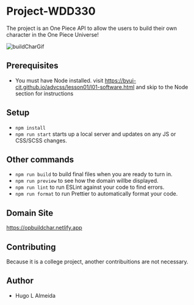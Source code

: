 # Project-WDD330
The project is an One Piece API to allow the users to build their own character in the One Piece Universe!

![buildCharGif](https://user-images.githubusercontent.com/104458556/230112814-5c54ea8c-e820-4a0e-ab90-ea1d8f515d31.gif)

## Prerequisites

- You must have Node installed. visit https://byui-cit.github.io/advcss/lesson01/l01-software.html and skip to the Node section for instructions

## Setup

- `npm install`
- `npm run start` starts up a local server and updates on any JS or CSS/SCSS changes.

## Other commands

- `npm run build` to build final files when you are ready to turn in.
- `npm run preview` to see how the domain willbe displayed.
- `npm run lint` to run ESLint against your code to find errors.
- `npm run format` to run Prettier to automatically format your code.

## Domain Site
https://opbuildchar.netlify.app

## Contributing
Because it is a college project, another contribuitions are not necessary.

## Author
- Hugo L Almeida




